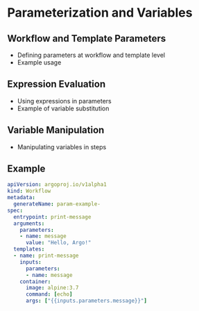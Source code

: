 # Parameterization and Variables

## Workflow and Template Parameters
- Defining parameters at workflow and template level
- Example usage

## Expression Evaluation
- Using expressions in parameters
- Example of variable substitution

## Variable Manipulation
- Manipulating variables in steps

## Example
```yaml
apiVersion: argoproj.io/v1alpha1
kind: Workflow
metadata:
  generateName: param-example-
spec:
  entrypoint: print-message
  arguments:
    parameters:
    - name: message
      value: "Hello, Argo!"
  templates:
  - name: print-message
    inputs:
      parameters:
      - name: message
    container:
      image: alpine:3.7
      command: [echo]
      args: ["{{inputs.parameters.message}}"]
```
